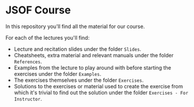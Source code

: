 # JSOF Course

In this repository you'll find all the material for our course.

For each of the lectures you'll find:
- Lecture and recitation slides under the folder `Slides`.
- Cheatsheets, extra material and relevant manuals under the folder `References`.
- Examples from the lecture to play around with before starting the exercises under the folder `Examples`.
- The exercises themselves under the folder `Exercises`.
- Solutions to the exercises or material used to create the exercise from which it's trivial to find out the solution under the folder `Exercises - For Instructor`.